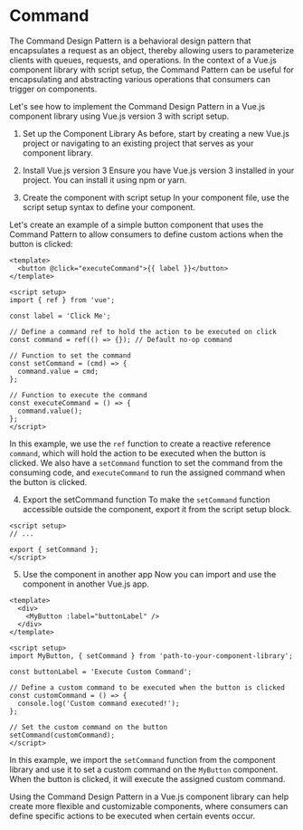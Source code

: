 # Command

The Command Design Pattern is a behavioral design pattern that encapsulates a request as an object, thereby allowing users to parameterize clients with queues, requests, and operations. In the context of a Vue.js component library with script setup, the Command Pattern can be useful for encapsulating and abstracting various operations that consumers can trigger on components.

Let's see how to implement the Command Design Pattern in a Vue.js component library using Vue.js version 3 with script setup.

1. Set up the Component Library
As before, start by creating a new Vue.js project or navigating to an existing project that serves as your component library.

2. Install Vue.js version 3
Ensure you have Vue.js version 3 installed in your project. You can install it using npm or yarn.

3. Create the component with script setup
In your component file, use the script setup syntax to define your component.

Let's create an example of a simple button component that uses the Command Pattern to allow consumers to define custom actions when the button is clicked:

```vue
<template>
  <button @click="executeCommand">{{ label }}</button>
</template>

<script setup>
import { ref } from 'vue';

const label = 'Click Me';

// Define a command ref to hold the action to be executed on click
const command = ref(() => {}); // Default no-op command

// Function to set the command
const setCommand = (cmd) => {
  command.value = cmd;
};

// Function to execute the command
const executeCommand = () => {
  command.value();
};
</script>
```

In this example, we use the `ref` function to create a reactive reference `command`, which will hold the action to be executed when the button is clicked. We also have a `setCommand` function to set the command from the consuming code, and `executeCommand` to run the assigned command when the button is clicked.

4. Export the setCommand function
To make the `setCommand` function accessible outside the component, export it from the script setup block.

```vue
<script setup>
// ...

export { setCommand };
</script>
```

5. Use the component in another app
Now you can import and use the component in another Vue.js app.

```vue
<template>
  <div>
    <MyButton :label="buttonLabel" />
  </div>
</template>

<script setup>
import MyButton, { setCommand } from 'path-to-your-component-library';

const buttonLabel = 'Execute Custom Command';

// Define a custom command to be executed when the button is clicked
const customCommand = () => {
  console.log('Custom command executed!');
};

// Set the custom command on the button
setCommand(customCommand);
</script>
```

In this example, we import the `setCommand` function from the component library and use it to set a custom command on the `MyButton` component. When the button is clicked, it will execute the assigned custom command.

Using the Command Design Pattern in a Vue.js component library can help create more flexible and customizable components, where consumers can define specific actions to be executed when certain events occur.